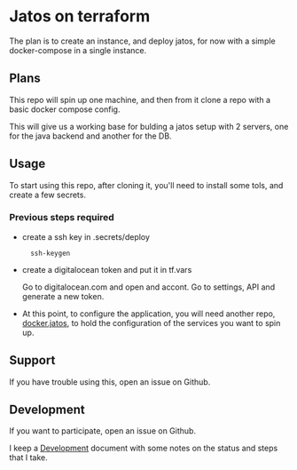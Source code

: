 # Jatos on terraform

The plan is to create an instance, and deploy jatos,
for now with a simple docker-compose in a single instance.

## Plans

This repo will spin up one machine, and then
from it clone a repo with a basic docker compose config.

This will give us a working base for bulding a jatos setup with 2 servers, one for the java backend and another for the DB. 

## Usage

To start using this repo, after cloning it, you'll need to install some tols, and create a few secrets.

### Previous steps required

- create a ssh key in .secrets/deploy

        ssh-keygen 

- create a digitalocean token and put it in tf.vars

    Go to digitalocean.com and open and accont. Go to settings, API and generate a new token.

- At this point, to configure the application, you will need another repo, [docker.jatos](github.com/juanantoniofm/docker.jatos), to hold the configuration of the services you want to spin up.

## Support

If you have trouble using this, open an issue on Github.

## Development

If you want to participate, open an issue on Github.

I keep a [Development](docs/Development.md) document with some notes on the status and steps that I take.